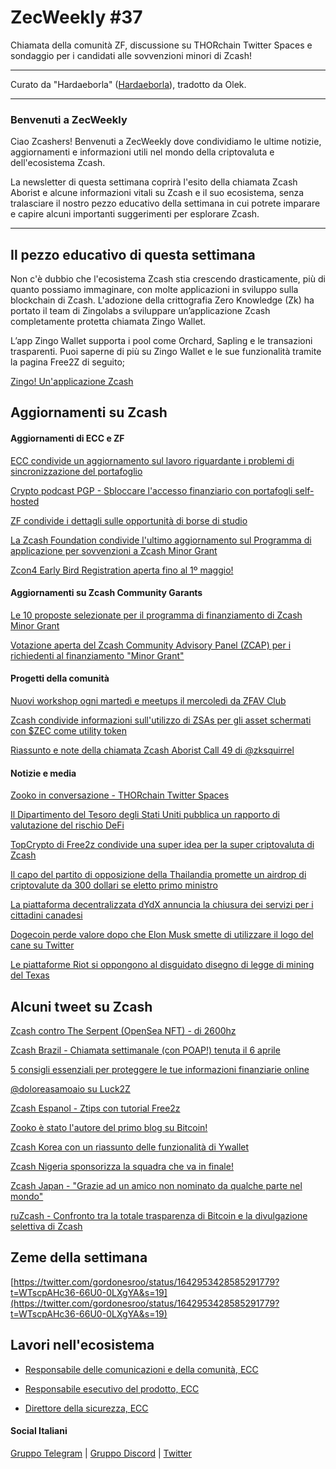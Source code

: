 # ZecWeekly #37

Chiamata della comunità ZF, discussione su THORchain Twitter Spaces e sondaggio per i candidati alle sovvenzioni minori di Zcash!

---

Curato da "Hardaeborla" ([Hardaeborla](https://twitter.com/ayanlajaadebola)), tradotto da Olek.

---

### Benvenuti a ZecWeekly

Ciao Zcashers! Benvenuti a ZecWeekly dove condividiamo le ultime notizie, aggiornamenti e informazioni utili nel mondo della criptovaluta e dell'ecosistema Zcash.

La newsletter di questa settimana coprirà l'esito della chiamata Zcash Aborist e alcune informazioni vitali su Zcash e il suo ecosistema, senza tralasciare il nostro pezzo educativo della settimana in cui potrete imparare e capire alcuni importanti suggerimenti per esplorare Zcash. 



---

## Il pezzo educativo di questa settimana

Non c'è dubbio che l'ecosistema Zcash stia crescendo drasticamente, più di quanto possiamo immaginare, con molte applicazioni in sviluppo sulla blockchain di Zcash. L'adozione della crittografia Zero Knowledge (Zk) ha portato il team di Zingolabs a sviluppare un’applicazione Zcash completamente protetta chiamata Zingo Wallet.

L’app Zingo Wallet supporta i pool come Orchard, Sapling e le transazioni trasparenti. Puoi saperne di più su Zingo Wallet e le sue funzionalità tramite la pagina Free2Z di seguito;

[Zingo! Un'applicazione Zcash](https://free2z.cash/zingolabs/zpage/zingo-a-zcash-application) 





## Aggiornamenti su Zcash


#### Aggiornamenti di ECC e ZF

[ECC condivide un aggiornamento sul lavoro riguardante i problemi di sincronizzazione del portafoglio](https://twitter.com/ElectricCoinCo/status/1644411130339631135?s=19) 

[Crypto podcast PGP  - Sbloccare l'accesso finanziario con portafogli self-hosted](https://twitter.com/ElectricCoinCo/status/1643633893550043136?t=N4xxx1OOofVMRRTRW7HdBQ&s=19)

[ZF condivide i dettagli sulle opportunità di borse di studio](https://twitter.com/ZcashFoundation/status/1643349197855289346?t=ca-F_MllD8GdOr_FmApRQg&s=19) 

[La Zcash Foundation condivide l'ultimo aggiornamento sul Programma di applicazione per sovvenzioni a Zcash Minor Grant](https://twitter.com/ZcashFoundation/status/1642953605371002880?t=ieY0rFlN_I6ramlyD5Z4ew&s=19) 

[Zcon4 Early Bird Registration aperta fino al 1º maggio!](https://twitter.com/ZcashFoundation/status/1643349197855289346)




#### Aggiornamenti su Zcash Community Garants

[Le 10 proposte selezionate per il programma di finanziamento di Zcash Minor Grant](https://zfnd.org/minor-grants-applications-april-2023/) 

[Votazione aperta del Zcash Community Advisory Panel (ZCAP) per i richiedenti al finanziamento "Minor Grant"](https://vote.heliosvoting.org/helios/elections/98ab74d8-d22f-11ed-ba5a-420e8d4c05c8/voters/list?limit=165) 



#### Progetti della comunità

[Nuovi workshop ogni martedì e meetups il mercoledì da ZFAV Club](https://twitter.com/ZFAVClub/status/1642868461255761921)

[Zcash condivide informazioni sull'utilizzo di ZSAs per gli asset schermati con $ZEC come utility token](https://twitter.com/zcash/status/1643991343721742336?t=-R-45bSDwVniPigkQYQw_Q&s=19)  

[Riassunto e note della chiamata Zcash Aborist Call 49 di @zksquirrel](https://twitter.com/zksquirrel/status/1644115391575105537?t=KV3Yx99YrdSVz6p_XKSW4Q&s=19) 



#### Notizie e media

[Zooko in conversazione - THORchain Twitter Spaces](https://twitter.com/Crypto2Ye/status/1644443568713478144)

[Il Dipartimento del Tesoro degli Stati Uniti pubblica un rapporto di valutazione del rischio DeFi](https://home.treasury.gov/system/files/136/DeFi-Risk-Full-Review.pdf)

[TopCrypto di Free2z condivide una super idea per la super criptovaluta di Zcash](https://free2z.cash/TopCrypto/zpage/super-idea-for-zcash-super-cryptocurrency-zcash-is-money-crypto-and-energy-for-everyone)

[Il capo del partito di opposizione della Thailandia promette un airdrop di criptovalute da 300 dollari se eletto primo ministro](https://www.google.com/amp/s/www.coindesk.com/policy/2023/04/07/head-of-thailands-opposition-party-promises-300-crypto-airdrop-if-elected-prime-minister/%3foutputType=amp) 

[La piattaforma decentralizzata dYdX annuncia la chiusura dei servizi per i cittadini canadesi](https://cointelegraph.com/news/decentralized-exchange-dydx-announces-winding-down-of-services-for-canadian-users)

[Dogecoin perde valore dopo che Elon Musk smette di utilizzare il logo del cane su Twitter](https://www.google.com/amp/s/www.coindesk.com/markets/2023/04/06/dogecoin-drops-after-elon-musks-twitter-stops-using-its-logo/%3foutputType=amp) 

[Le piattaforme Riot si oppongono al disguidato disegno di legge di mining del Texas](https://blockworks.co/news/riot-dislikes-texas-mining-bill)




## Alcuni tweet su Zcash

[Zcash contro The Serpent (OpenSea NFT) - di 2600hz](https://twitter.com/ZcashForum/status/1644362151468085249?t=kLWfugZWeiQsnC04KyMqFg&s=19) 

[Zcash Brazil - Chiamata settimanale (con POAP!) tenuta il 6 aprile](https://twitter.com/zcashbrazil/status/1643689783879688197)

[5 consigli essenziali per proteggere le tue informazioni finanziarie online](https://twitter.com/alberdioni8406_/status/1644195310850195456?t=ariioBhrD16fjwXDO-Y8FQ&s=19) 

[@doloreasamoaio su Luck2Z](https://twitter.com/doloresampaio/status/1644132515727245312?t=VqJ6DYs-NoaBBe8xhrH4Yw&s=19) 

[Zcash Espanol - Ztips con tutorial Free2z](https://www.youtube.com/watch?v=9QqXt8ubyRc)

[Zooko è stato l'autore del primo blog su Bitcoin!](https://twitter.com/ThorTorrens/status/1643293060271333383)

[Zcash Korea con un riassunto delle funzionalità di Ywallet](https://twitter.com/zaos1004/status/1644878157261209601)

[Zcash Nigeria sponsorizza la squadra che va in finale!](https://twitter.com/ZcashNigeria/status/1644997132225593346)

[Zcash Japan - "Grazie ad un amico non nominato da qualche parte nel mondo"](https://twitter.com/ZcashJP/status/1645072958262763520)

[ruZcash - Confronto tra la totale trasparenza di Bitcoin e la divulgazione selettiva di Zcash](https://twitter.com/RuZcash/status/1644563885603553281)




## Zeme della settimana

[https://twitter.com/gordonesroo/status/1642953428585291779?t=WTscpAHc36-66U0-0LXgYA&s=19](https://twitter.com/gordonesroo/status/1642953428585291779?t=WTscpAHc36-66U0-0LXgYA&s=19) 


## Lavori nell'ecosistema

- [Responsabile delle comunicazioni e della comunità, ECC](https://apply.workable.com/electric-coin-company/j/0EB27EE759/)

- [Responsabile esecutivo del prodotto, ECC](https://apply.workable.com/electric-coin-company/j/6ACEC09B90/)

- [Direttore della sicurezza, ECC](https://apply.workable.com/electric-coin-company/j/E68A4C20E2/)

#### Social Italiani

[Gruppo Telegram](https://t.me/zcashita) | [Gruppo Discord](https://discord.com/channels/978714252934258779/1091806217359347802) | [Twitter](https://twitter.com/InsideZcash)
